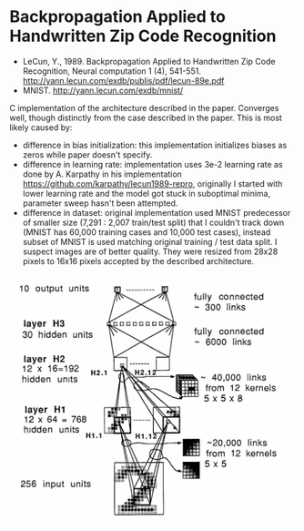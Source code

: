 # Backpropagation Applied to Handwritten Zip Code Recognition
- LeCun, Y., 1989. Backpropagation Applied to Handwritten Zip Code Recognition, Neural computation 1 (4), 541-551. http://yann.lecun.com/exdb/publis/pdf/lecun-89e.pdf
- MNIST. http://yann.lecun.com/exdb/mnist/

C implementation of the architecture described in the paper. Converges well, though distinctly from the case described in the paper. This is most likely caused by:
- difference in bias initialization: this implementation initializes biases as zeros while paper doesn't specify.
- difference in learning rate: implementation uses 3e-2 learning rate as done by A. Karpathy in his implementation https://github.com/karpathy/lecun1989-repro, originally I started with lower learning rate and the model got stuck in suboptimal minima, parameter sweep hasn't been attempted.
- difference in dataset: original implementation used MNIST predecessor of smaller size (7,291 : 2,007 train/test split) that I couldn't track down (MNIST has 60,000 training cases and 10,000 test cases), instead subset of MNIST is used matching original training / test data split. I suspect images are of better quality. They were resized from 28x28 pixels to 16x16 pixels accepted by the described architecture.

![Original LeNet?](lenet.png)
